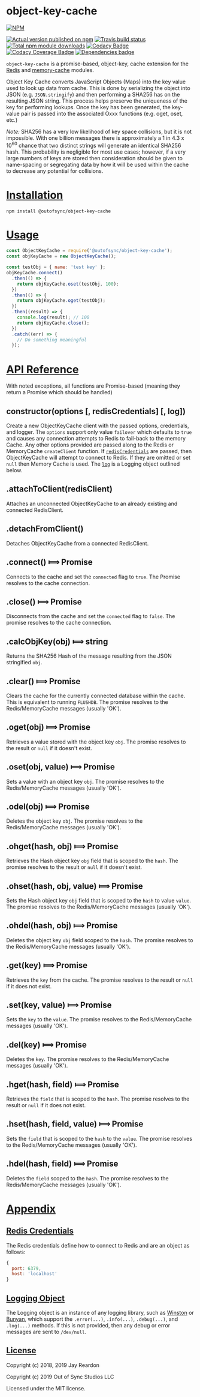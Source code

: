 # object-key-cache

[![NPM](https://nodei.co/npm/@outofsync/object-key-cache.png?downloads=true)](https://nodei.co/npm/@outofsync/object-key-cache/)

[![Actual version published on npm](http://img.shields.io/npm/v/@outofsync/object-key-cache.svg)](https://www.npmjs.org/package/@outofsync/object-key-cache)
[![Travis build status](https://travis-ci.org/OutOfSyncStudios/object-key-cache.svg)](https://www.npmjs.org/package/@outofsync/object-key-cache)
[![Total npm module downloads](http://img.shields.io/npm/dt/@outofsync/object-key-cache.svg)](https://www.npmjs.org/package/@outofsync/object-key-cache)
[![Codacy Badge](https://api.codacy.com/project/badge/Grade/1d343b0fd03947e494cdddc2966ca79b)](https://www.codacy.com/app/OutOfSyncStudios/object-key-cache?utm_source=github.com&amp;utm_medium=referral&amp;utm_content=OutOfSyncStudios/object-key-cache&amp;utm_campaign=Badge_Grade)
[![Codacy Coverage Badge](https://api.codacy.com/project/badge/Coverage/1d343b0fd03947e494cdddc2966ca79b)](https://www.codacy.com/app/OutOfSyncStudios/object-key-cache?utm_source=github.com&utm_medium=referral&utm_content=OutOfSyncStudios/object-key-cache&utm_campaign=Badge_Coverage)
[![Dependencies badge](https://david-dm.org/OutOfSyncStudios/object-key-cache/status.svg)](https://david-dm.org/OutOfSyncStudios/object-key-cache?view=list)

`object-key-cache` is a promise-based, object-key, cache extension for the [Redis](https://www.npmjs.com/package/redis) and [memory-cache](https://www.npmjs.com/package/@outofsync/memory-cache) modules.

Object Key Cache converts JavaScript Objects (Maps) into the key value used to look up data from cache. This is done by serializing the object into JSON (e.g. `JSON.stringify`) and then performing a SHA256 has on the resulting JSON string. This process helps preserve the uniqueness of the key for performing lookups. Once the key has been generated, the key-value pair is passed into the associated Oxxx functions (e.g. oget, oset, etc.)

*Note:* SHA256 has a very low likelihood of key space collisions, but it is not impossible. With one billion messages there is approximately a 1 in 4.3 x 10<sup>60</sup> chance that two distinct strings will generate an identical SHA256 hash. This probability is negligible for most use cases; however, if a very large numbers of keys are stored then consideration should be given to name-spacing or segregating data by how it will be used within the cache to decrease any potential for collisions.

# [Installation](#installation)
<a name="installation"></a>

```shell
npm install @outofsync/object-key-cache
```

# [Usage](#usage)
<a name="usage"></a>

```js
const ObjectKeyCache = require('@outofsync/object-key-cache');
const objKeyCache = new ObjectKeyCache();

const testObj = { name: 'test key' };
objKeyCache.connect()
  .then(() => {
    return objKeyCache.oset(testObj, 100);
  })
  .then(() => {
    return objKeyCache.oget(testObj);
  })
  .then((result) => {
    console.log(result); // 100
    return objKeyCache.close();
  })
  .catch((err) => {
    // Do something meaningful
  });
```

# [API Reference](#api)
<a name="api"></a>
With noted exceptions, all functions are Promise-based (meaning they return a Promise which should be handled)

## constructor(options [, redisCredentials] [, log])
Create a new ObjectKeyCache client with the passed options, credentials, and logger. The `options` support only value `failover` which defaults to `true` and causes any connection attempts to Redis to fail-back to the memory Cache. Any other options provided are passed along to the Redis or MemoryCache `createClient` function. If [`redisCredentials`](#redis-credentials) are passed, then ObjectKeyCache will attempt to connect to Redis. If they are omitted or set `null` then Memory Cache is used. The [`log`](#logging-obj) is a Logging object outlined below.

## .attachToClient(redisClient)
Attaches an unconnected ObjectKeyCache to an already existing and connected RedisClient.

## .detachFromClient()
Detaches ObjectKeyCache from a connected RedisClient.

## .connect() &#x27fe; Promise
Connects to the cache and set the `connected` flag to `true`. The Promise resolves to the cache connection.

## .close() &#x27fe; Promise
Disconnects from the cache and set the `connected` flag to `false`. The promise resolves to the cache connection.

## .calcObjKey(obj) &#x27fe; string
Returns the SHA256 Hash of the message resulting from the JSON stringified `obj`.

## .clear() &#x27fe; Promise
Clears the cache for the currently connected database within the cache. This is equivalent to running `FLUSHDB`.  The promise resolves to the Redis/MemoryCache messages (usually 'OK').

## .oget(obj) &#x27fe; Promise
Retrieves a value stored with the object key `obj`. The promise resolves to the result or `null` if it doesn't exist.

## .oset(obj, value) &#x27fe; Promise
Sets a value with an object key `obj`. The promise resolves to the Redis/MemoryCache messages (usually 'OK').

## .odel(obj) &#x27fe; Promise
Deletes the object key `obj`. The promise resolves to the Redis/MemoryCache messages (usually 'OK').

## .ohget(hash, obj) &#x27fe; Promise
Retrieves the Hash object key `obj` field that is scoped to the `hash`. The promise resolves to the result or `null` if it doesn't exist.

## .ohset(hash, obj, value) &#x27fe; Promise
Sets the Hash object key `obj` field that is scoped to the `hash` to value `value`. The promise resolves to the Redis/MemoryCache messages (usually 'OK').

## .ohdel(hash, obj) &#x27fe; Promise
Deletes the object key `obj` field scoped to the `hash`. The promise resolves to the Redis/MemoryCache messages (usually 'OK').

## .get(key) &#x27fe; Promise
Retrieves the `key` from the cache. The promise resolves to the result or `null` if it does not exist.

## .set(key, value) &#x27fe; Promise
Sets the `key` to the `value`. The promise resolves to the Redis/MemoryCache messages (usually 'OK').

## .del(key) &#x27fe; Promise
Deletes the `key`. The promise resolves to the Redis/MemoryCache messages (usually 'OK').

## .hget(hash, field) &#x27fe; Promise
Retrieves the `field` that is scoped to the `hash`. The promise resolves to the result or `null` if it does not exist.

## .hset(hash, field, value) &#x27fe; Promise
Sets the `field` that is scoped to the `hash` to the `value`. The promise resolves to the Redis/MemoryCache messages (usually 'OK').


## .hdel(hash, field) &#x27fe; Promise
Deletes the `field` scoped to the `hash`. The promise resolves to the Redis/MemoryCache messages (usually 'OK').

# [Appendix](#appendix)
<a name="appendix"></a>

## [Redis Credentials](#redis-credentials)
<a name="redis-credentials"></a>
The Redis credentials define how to connect to Redis and are an object as follows:
```js
{
  port: 6379,
  host: 'localhost'
}
```

## [Logging Object](#logging-obj)
<a name="logging-obj"></a>
The Logging object is an instance of any logging library, such as [Winston](https://www.npmjs.com/package/winston) or [Bunyan](https://www.npmjs.com/package/bunyan), which support the `.error(...)`, `.info(...)`, `.debug(...)`, and `.log(...)` methods. If this is not provided, then any debug or error messages are sent to `/dev/null`.

## [License](#license)
<a name="license"></a>

Copyright (c) 2018, 2019 Jay Reardon

Copyright (c) 2019 Out of Sync Studios LLC

Licensed under the MIT license.
